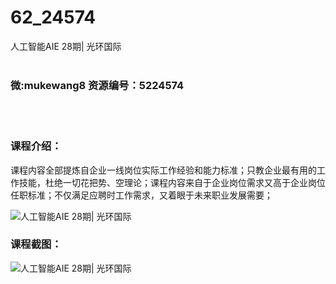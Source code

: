 # 62_24574
人工智能AIE 28期| 光环国际
<br/></br>
<h3>微:mukewang8 资源编号：5224574</h3>
<br/></br>
<h3>课程介绍：</h3>
<p>课程内容全部提炼自企业一线岗位实际工作经验和能力标准；只教企业最有用的工作技能，杜绝一切花把势、空理论；课程内容来自于企业岗位需求又高于企业岗位任职标准；不仅满足应聘时工作需求，又着眼于未来职业发展需要；</p>
<p><img src="https://www.ko996.com/wp-content/uploads/img/2022/06/1-20-300x213.png" alt="人工智能AIE 28期| 光环国际"></p>
<div class="info-desc">
<h3>课程截图：</h3>
<p><img src="https://www.ko996.com/wp-content/uploads/img/2022/06/2-16.png" alt="人工智能AIE 28期| 光环国际"></p>


			
</div>
